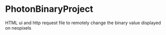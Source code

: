 # PhotonBinaryProject

HTML ui and http request file to remotely change the binary value displayed on neopixels
